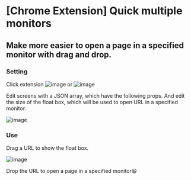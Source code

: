 # [Chrome Extension] Quick multiple monitors
## Make more easier to open a page in a specified monitor with drag and drop.

### Setting

Click extension
![image](https://user-images.githubusercontent.com/58989910/156196515-b11d3fce-0f2e-4b5d-8bea-a65cf9c0c57b.png)
or ![image](https://user-images.githubusercontent.com/58989910/156196727-e36bcb31-332d-4513-a31f-0dc6738853e0.png)


Edit screens with a JSON array, which have the following props.
And edit the size of the float box, which will be used to open URL in a specified monitor.

![image](https://user-images.githubusercontent.com/58989910/156196833-afdcab9c-b959-4f03-9e59-0e56f7d73e14.png)

### Use
Drag a URL to show the float box.

![image](https://user-images.githubusercontent.com/58989910/156197487-72444a4f-2cda-4b96-820a-d0f46af9c94f.png)

Drop the URL to open a page in a specified monitor😆
